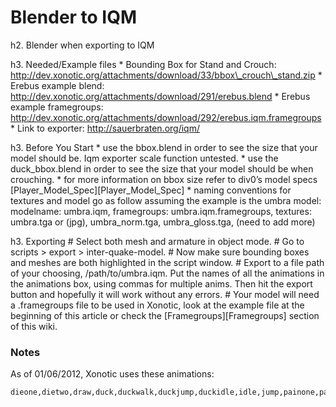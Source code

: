 Blender to IQM
==============

h2. Blender when exporting to IQM

h3. Needed/Example files
 \* Bounding Box for Stand and Crouch: http://dev.xonotic.org/attachments/download/33/bbox\_crouch\_stand.zip
 \* Erebus example blend: http://dev.xonotic.org/attachments/download/291/erebus.blend
 \* Erebus example framegroups: http://dev.xonotic.org/attachments/download/292/erebus.iqm.framegroups
 \* Link to exporter: http://sauerbraten.org/iqm/

h3. Before You Start
 \* use the bbox.blend in order to see the size that your model should be. Iqm exporter scale function untested.
 \* use the duck\_bbox.blend in order to see the size that your model should be when crouching.
 \* for more information on bbox size refer to div0’s model specs [Player\_Model\_Spec][Player\_Model\_Spec]
 \* naming conventions for textures and model go as follow assuming the example is the umbra model: modelname: umbra.iqm, framegroups: umbra.iqm.framegroups, textures: umbra.tga or (jpg), umbra\_norm.tga, umbra\_gloss.tga, (need to add more)

h3. Exporting
 \# Select both mesh and armature in object mode.
 \# Go to scripts \> export \> inter-quake-model.
 \# Now make sure bounding boxes and meshes are both highlighted in the script window.
 \# Export to a file path of your choosing, /path/to/umbra.iqm. Put the names of all the animations in the animations box, using commas for multiple anims. Then hit the export button and hopefully it will work without any errors.
 \# Your model will need a .framegroups file to be used in Xonotic, look at the example file at the beginning of this article or check the [Framegroups][Framegroups] section of this wiki.

### Notes

As of 01/06/2012, Xonotic uses these animations:

    dieone,dietwo,draw,duck,duckwalk,duckjump,duckidle,idle,jump,painone,paintwo,shoot,taunt,run,runbackwards,strafeleft,straferight,deadone,deadtwo,forwardright,forwardleft,backright,backleft,melee,duckwalkbackwards,duckstrafeleft,duckstraferight,duckforwardright,duckwalkforwardleft,duckbackwardright,duckbackwardleft
